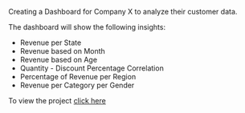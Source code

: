 Creating a Dashboard for Company X to analyze their customer data.

The dashboard will show the following insights:

* Revenue per State
* Revenue based on Month
* Revenue based on Age
* Quantity - Discount Percentage Correlation
* Percentage of Revenue per Region
* Revenue per Category per Gender

To view the project [click here](https://public.tableau.com/views/CustomerAnalysis_16678172057900/Dashboard2?:language=en-US&:display_count=n&:origin=viz_share_link)
